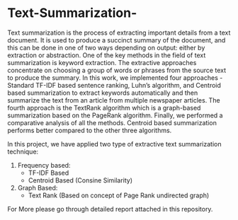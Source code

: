 # Text-Summarization-
Text summarization is the process of extracting important details from a text document. It is used to produce a succinct summary of the document, and this can be done in one of two ways depending on output: either by extraction or abstraction. One of the key methods in the field of text summarization is keyword extraction. The extractive approaches concentrate on choosing a group of words or phrases from the source text to produce the summary. In this work, we implemented four approaches - Standard TF-IDF based sentence ranking, Luhn’s algorithm, and Centroid based summarization to extract keywords automatically and then summarize the text from an article from multiple newspaper articles. The fourth approach is the TextRank algorithm which is a graph-based summarization based on the PageRank algorithm. Finally, we performed a comparative analysis of all the methods. Centroid based summarization performs better compared to the other three algorithms.

In this project, we have applied two type of extractive text summarization technique:
1. Frequency based: 
     * TF-IDF Based 
     * Centroid Based (Consine Similarity)
2. Graph Based: 
     * Text Rank (Based on concept of Page Rank undirected graph)

For More please go through detailed report attached in this repository. 
                                                                   
                                                             
